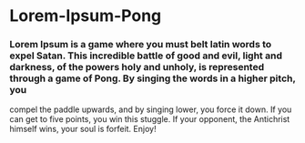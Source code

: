 # Lorem-Ipsum-Pong

### Lorem Ipsum is a game where you must belt latin words to expel Satan. This incredible battle of good and evil, light and darkness, of the powers holy and unholy, is represented through a game of Pong. By singing the words in a higher pitch, you
compel the paddle upwards, and by singing lower, you force it down. If you can get to five points, you win this stuggle. If your opponent, the Antichrist himself wins, your soul is forfeit. Enjoy!
